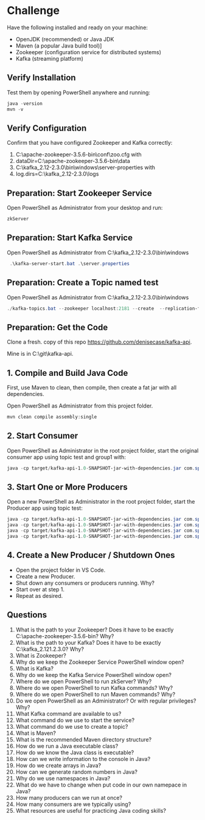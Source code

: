 # Challenge

Have the following installed and ready on your machine:

- OpenJDK (recommended) or Java JDK
- Maven (a popular Java build tool)]
- Zookeeper (configuration service for distributed systems)
- Kafka (streaming platform)

## Verify Installation

Test them by opening PowerShell anywhere and running:

```PowerShell
java -version
mvn -v
```

## Verify Configuration

Confirm that you have configured Zookeeper and Kafka correctly:

1. C:\apache-zookeeper-3.5.6-bin\conf\zoo.cfg with
2. dataDir=C:\apache-zookeeper-3.5.6-bin\data
3. C:\kafka_2.12-2.3.0\bin\windows\server-properties with
4. log.dirs=C:\kafka_2.12-2.3.0\logs

## Preparation: Start Zookeeper Service

Open PowerShell as Administrator from your desktop and run:

```PowerShell
zkServer
```

## Preparation: Start Kafka Service

Open PowerShell as Administrator from C:\kafka_2.12-2.3.0\bin\windows

```PowerShell
 .\kafka-server-start.bat .\server.properties
```

## Preparation: Create a Topic named test

Open PowerShell as Administrator from C:\kafka_2.12-2.3.0\bin\windows

```PowerShell
./kafka-topics.bat --zookeeper localhost:2181 --create  --replication-factor 1 --partitions 1 --topic test
```

## Preparation: Get the Code

Clone a fresh. copy of this repo https://github.com/denisecase/kafka-api. 

Mine is in C:\git\kafka-api.

## 1. Compile and Build Java Code

First, use Maven to clean, then compile, then create a fat jar with all dependencies. 

Open PowerShell as Administrator from this project folder.

```PowerShell
mvn clean compile assembly:single
```

## 2. Start Consumer

Open PowerShell as Administrator in the root project folder, start the original consumer app using topic test and group1 with:

```PowerShell
java -cp target/kafka-api-1.0-SNAPSHOT-jar-with-dependencies.jar com.spnotes.kafka.simple.Consumer test group1
```

## 3. Start One or More Producers

Open a new PowerShell as Administrator in the root project folder, start the Producer app using topic test:

```PowerShell
java -cp target/kafka-api-1.0-SNAPSHOT-jar-with-dependencies.jar com.spnotes.kafka.simple.Producer test
java -cp target/kafka-api-1.0-SNAPSHOT-jar-with-dependencies.jar com.spnotes.kafka.simple.ProducerHello test
java -cp target/kafka-api-1.0-SNAPSHOT-jar-with-dependencies.jar com.spnotes.kafka.simple.ProducerSentence test
java -cp target/kafka-api-1.0-SNAPSHOT-jar-with-dependencies.jar com.spnotes.kafka.simple.ProducerSentenceRandom test
```

## 4. Create a New Producer / Shutdown Ones

- Open the project folder in VS Code. 
- Create a new Producer. 
- Shut down any consumers or producers running. Why?
- Start over at step 1. 
- Repeat as desired.

## Questions

1. What is the path to your Zookeeper?  Does it have to be exactly C:\apache-zookeeper-3.5.6-bin? Why?
1. What is the path to your Kafka?  Does it have to be exactly C:\kafka_2.121.2.3.0? Why?
1. What is Zookeeper?
1. Why do we keep the Zookeeper Service PowerShell window open?
1. What is Kafka?
1. Why do we keep the Kafka Service PowerShell window open?
1. Where do we open PowerShell to run zkServer? Why?
1. Where do we open PowerShell to run Kafka commands? Why?
1. Where do we open PowerShell to run Maven commands? Why?
1. Do we open PowerShell as an Administrator? Or with regular privileges? Why?
1. What Kafka command are available to us?
1. What command do we use to start the service?
1. What command do we use to create a topic?
1. What is Maven?
1. What is the recommended Maven directory structure?
1. How do we run a Java executable class?
1. How do we know the Java class is executable?
1. How can we write information to the console in Java?
1. How do we create arrays in Java?
1. How can we generate random numbers in Java?
1. Why do we use namespaces in Java?
1. What do we have to change when put code in our own namepace in Java?
1. How many producers can we run at once?
1. How many consumers are we typically using?
1. What resources are useful for practicing Java coding skills?
